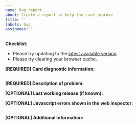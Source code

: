 ```yaml
---
name: Bug report
about: Create a report to help the card improve
title: ''
labels: bug
assignees: ''
---
```


<!-- =================================================================
***               PLEASE DO NOT IGNORE THIS TEMPLATE
***
*** This is the smallest amount of information needed to help you!
====================================================================== -->

**Checklist:**

- Please try updating to the [latest available version](https://github.com/dermotduffy/advanced-camera-card/releases).
- Please try clearing your browser cache.

**[REQUIRED] Card diagnostic information:**

<!--
On the card, hold down the Iris (default) menu button for a few seconds then paste the diagnostics *between* the pair of triple backticks below. No help can be provided without this.
-->

```yaml

```

**[REQUIRED] Description of problem:**

<!--
Explain what the issue is, and how things should look/behave. If possible provide a screenshot with a description.
-->

**[OPTIONAL] Last working release (if known):**

**[OPTIONAL] Javascript errors shown in the web inspector:**

```text

```

**[OPTIONAL] Additional information:**
